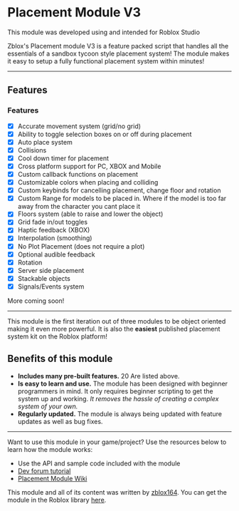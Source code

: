 # Placement Module V3

This module was developed using and intended for Roblox Studio

Zblox's Placement module V3 is a feature packed script that handles all the essentials of a sandbox tycoon style placement system! The module makes it easy to setup a fully functional placement system within minutes! 

---

## Features

### **Features**
- [x] Accurate movement system (grid/no grid)
- [x] Ability to toggle selection boxes on or off during placement
- [x] Auto place system
- [x] Collisions
- [x] Cool down timer for placement
- [x] Cross platform support for PC, XBOX and Mobile
- [x] Custom callback functions on placement
- [x] Customizable colors when placing and colliding
- [x] Custom keybinds for cancelling placement, change floor and rotation
- [x] Custom Range for models to be placed in. Where if the model is too far away from the character you cant place it
- [x] Floors system (able to raise and lower the object)
- [x] Grid fade in/out toggles
- [x] Haptic feedback (XBOX)
- [x] Interpolation (smoothing)
- [x] No Plot Placement (does not require a plot) 
- [x] Optional audible feedback
- [x] Rotation
- [x] Server side placement
- [x] Stackable objects
- [x] Signals/Events system

More coming soon!

---

This module is the first iteration out of three modules to be object oriented making it even more powerful. It is also the **easiest** published placement system kit on the Roblox platform!

## Benefits of this module

- **Includes many pre-built features.** 20 Are listed above.
- **Is easy to learn and use.** The module has been designed with beginner programmers in mind. It only requires beginner scripting to get the system up and working. *It removes the hassle of creating a complex system of your own.*
- **Regularly updated.** The module is always being updated with feature updates as well as bug fixes.

---

Want to use this module in your game/project? Use the resources below to learn how the module works:

- Use the API and sample code included with the module
- [Dev forum tutorial](https://devforum.roblox.com/t/how-to-use-my-placement-module-v3/698753/1)
- [Placement Module Wiki](https://zblox164.github.io/PlacementModuleV3/)

This module and all of its content was written by [zblox164](https://www.roblox.com/users/60715914/profile). You can get the module in the Roblox library [here](https://www.roblox.com/library/5073110873/Placement-Module-V3).
